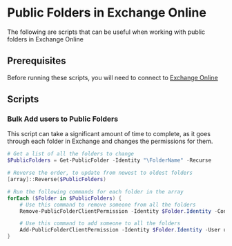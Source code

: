 # Public Folders in Exchange Online

The following are scripts that can be useful when working with public folders in Exchange Online

## Prerequisites

Before running these scripts, you will need to connect to [Exchange Online](../1%20Global/ExchangeOnlineManagement.md)

## Scripts

### Bulk Add users to Public Folders

This script can take a significant amount of time to complete, as it goes through each folder in Exchange and changes the permissions for them.

```PowerShell
# Get a list of all the folders to change
$PublicFolders = Get-PublicFolder -Identity "\FolderName" -Recurse

# Reverse the order, to update from newest to oldest folders
[array]::Reverse($PublicFolders)

# Run the following commands for each folder in the array
forEach ($Folder in $PublicFolders) {
    # Use this command to remove someone from all the folders
    Remove-PublicFolderClientPermission -Identity $Folder.Identity -Confirm:$false -User user@domain.com | Select Identity,User,AccessRights

    # Use this command to add someone to all the folders
    Add-PublicFolderClientPermission -Identity $Folder.Identity -User user@domain.com -AccessRights PublishingEditor | Select Identity,User,AccessRights
}
```
